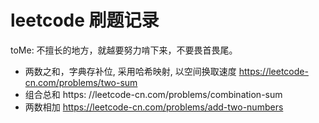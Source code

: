 # leetcode 刷题记录

toMe: 不擅长的地方，就越要努力啃下来，不要畏首畏尾。

- 两数之和，字典存补位, 采用哈希映射, 以空间换取速度 https://leetcode-cn.com/problems/two-sum
- 组合总和 https: //leetcode-cn.com/problems/combination-sum
- 两数相加 https://leetcode-cn.com/problems/add-two-numbers
